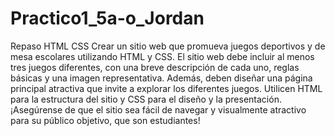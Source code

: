 # Practico1_5a-o_Jordan
Repaso HTML CSS
Crear un sitio web que promueva juegos deportivos y de mesa escolares utilizando HTML y CSS. El sitio web debe incluir al menos tres juegos diferentes, con una breve descripción de cada uno, reglas básicas y una imagen representativa. Además, deben diseñar una página principal atractiva que invite a explorar los diferentes juegos. Utilicen HTML para la estructura del sitio y CSS para el diseño y la presentación. ¡Asegúrense de que el sitio sea fácil de navegar y visualmente atractivo para su público objetivo, que son estudiantes!
